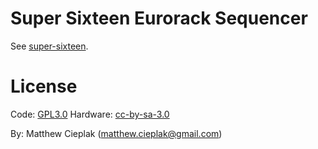 # Super Sixteen Eurorack Sequencer
See [super-sixteen](https://github.com/matthewcieplak/super-sixteen).

# License
Code: [GPL3.0](https://www.gnu.org/licenses/gpl-3.0.en.html)
Hardware: [cc-by-sa-3.0](https://creativecommons.org/licenses/by-sa/3.0/deed.en)

By: Matthew Cieplak (matthew.cieplak@gmail.com)
